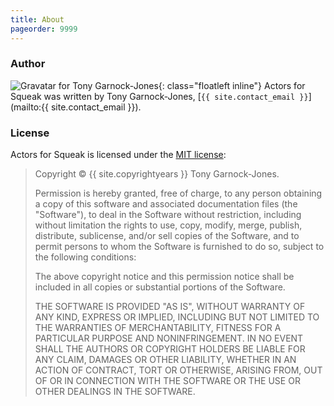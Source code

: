 ```yaml
---
title: About
pageorder: 9999
---
```


### Author

![Gravatar for Tony Garnock-Jones](https://gravatar.com/avatar/42b16d07d26467b3b1c06affe16413a2?d=mm&s=128){: class="floatleft inline"}
Actors for Squeak was written by Tony Garnock-Jones,
[`{{ site.contact_email }}`](mailto:{{ site.contact_email }}).

### License

Actors for Squeak is licensed under the
[MIT license](https://opensource.org/licenses/MIT):

> Copyright &copy; {{ site.copyrightyears }} Tony Garnock-Jones.
>
> Permission is hereby granted, free of charge, to any person
> obtaining a copy of this software and associated documentation files
> (the "Software"), to deal in the Software without restriction,
> including without limitation the rights to use, copy, modify, merge,
> publish, distribute, sublicense, and/or sell copies of the Software,
> and to permit persons to whom the Software is furnished to do so,
> subject to the following conditions:
>
> The above copyright notice and this permission notice shall be
> included in all copies or substantial portions of the Software.
>
> THE SOFTWARE IS PROVIDED "AS IS", WITHOUT WARRANTY OF ANY KIND,
> EXPRESS OR IMPLIED, INCLUDING BUT NOT LIMITED TO THE WARRANTIES OF
> MERCHANTABILITY, FITNESS FOR A PARTICULAR PURPOSE AND
> NONINFRINGEMENT. IN NO EVENT SHALL THE AUTHORS OR COPYRIGHT HOLDERS
> BE LIABLE FOR ANY CLAIM, DAMAGES OR OTHER LIABILITY, WHETHER IN AN
> ACTION OF CONTRACT, TORT OR OTHERWISE, ARISING FROM, OUT OF OR IN
> CONNECTION WITH THE SOFTWARE OR THE USE OR OTHER DEALINGS IN THE
> SOFTWARE.
